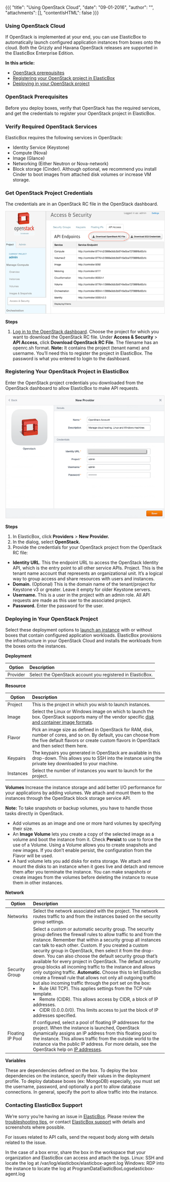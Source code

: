 {{{ "title": "Using OpenStack Cloud",
"date": "09-01-2016",
"author": "",
"attachments": [],
"contentIsHTML": false
}}}

### Using OpenStack Cloud

If OpenStack is implemented at your end, you can use ElasticBox to automatically launch configured application instances from boxes onto the cloud. Both the Grizzly and Havana OpenStack releases are supported in the ElasticBox Enterprise Edition.

**In this article:**
* [OpenStack prerequisites](../ElasticBox/using-the-openstack-cloud.md)
* [Registering your OpenStack project in ElasticBox](../ElasticBox/using-the-openstack-cloud.md)
* [Deploying in your OpenStack project](../ElasticBox/using-the-openstack-cloud.md)

### OpenStack Prerequisites

Before you deploy boxes, verify that OpenStack has the required services, and get the credentials to register your OpenStack project in ElasticBox.

### Verify Required OpenStack Services

ElasticBox requires the following services in OpenStack:
* Identity Service (Keystone)
* Compute (Nova)
* Image (Glance)
* Networking (Either Neutron or Nova-network)
* Block storage (Cinder). Although optional, we recommend you install Cinder to boot images from attached disk volumes or increase VM storage.

### Get OpenStack Project Credentials

The credentials are in an OpenStack RC file in the OpenStack dashboard.

![openstack-get-credentials-1.png](../images/ElasticBox/openstack-get-credentials-1.png)

**Steps**
1. [Log in to the OpenStack dashboard](https://docs.openstack.org/user-guide/content/log_in_dashboard.html). Choose the project for which you want to download the OpenStack RC file.
Under **Access & Security** > **API Access**, click **Download OpenStack RC File**. The filename has an openrc.sh format.
**Note:** It contains the project (tenant name) and username. You’ll need this to register the project in ElasticBox. The password is what you entered to login to the dashboard.

### Registering Your OpenStack Project in ElasticBox

Enter the OpenStack project credentials you downloaded from the OpenStack dashboard to allow ElasticBox to make API requests.

![openstack-register-project-2.png](../images/ElasticBox/openstack-register-project-2.png)

**Steps**
1. In ElasticBox, click **Providers** > **New Provider.**
2. In the dialog, select **OpenStack.**
3. Provide the credentials for your OpenStack project from the OpenStack RC file:
* **Identity URL**. This the endpoint URL to access the OpenStack Identity API, which is the entry point to all other service APIs.
Project. This is the tenant name account that represents an organizational unit. It’s a logical way to group access and share resources with users and instances.
* **Domain.** (Optional) This is the domain name of the tenant/project for Keystone v3 or greater. Leave it empty for older Keystone servers.
* **Username.** This is a user in the project with an admin role. All API requests are made as this user to the associated project.
* **Password.** Enter the password for the user.

### Deploying in Your OpenStack Project

Select these deployment options to [launch an instance](../ElasticBox/deploying-managing-instances.md) with or without boxes that contain configured application workloads. ElasticBox provisions the infrastructure in your OpenStack Cloud and installs the workloads from the boxes onto the instances.

**Deployment**

| **Option**  |  **Description** |
|----------|:-----|
| Provider | Select the OpenStack account you registered in ElasticBox. |

**Resource**

| **Option**  |  **Description** |
|----------|:-----|
| Project |	This is the project in which you wish to launch instances. |
| Image | Select the Linux or Windows image on which to launch the box.  OpenStack supports many of the vendor specific [disk and container image formats](https://docs.openstack.org/grizzly/openstack-compute/admin/content/image-formats.html). |
| Flavor | Pick an image size as defined in OpenStack for RAM, disk, number of cores, and so on. By default, you can choose from the five default flavors or create custom flavors in OpenStack and then select them here. |
| Keypairs | The keypairs you generated in OpenStack are available in this drop-down. This allows you to SSH into the instance using the private key downloaded to your machine. |
| Instances | Select the number of instances you want to launch for the project. |

**Volumes**
Increase the instance storage and add better I/O performance for your applications by adding volumes. We attach and mount them to the instances through the OpenStack block storage service API.

**Note:** To take snapshots or backup volumes, you have to handle those tasks directly in OpenStack.

* Add volumes as an image and one or more hard volumes by specifying their size.
* An **Image Volume** lets you create a copy of the selected image as a volume and boot the instance from it. Check **Persist** to use to force the use of a Volume. Using a Volume allows you to create snapshots and new images. If you don’t enable persist, the configuration from the Flavor will be used.
* A hard volume lets you add disks for extra storage. We attach and mount the disks to an instance when it goes live and detach and remove them after you terminate the instance. You can make snapshots or create images from the volumes before deleting the instance to reuse them in other instances.

**Network**

| **Option**  |  **Description** |
|----------|:-----|
| Networks | Select the network associated with the project. The network routes traffic to and from the instances based on the security group settings. |
| Security Group | Select a custom or automatic security group. The security group defines the firewall rules to allow traffic to and from the instance. Remember that within a security group all instances can talk to each other. Custom. If you created a custom security group in OpenStack, then select it from the drop-down. You can also choose the default security group that’s available for every project in OpenStack. The default security group blocks all incoming traffic to the instance and allows only outgoing traffic. **Automatic.** Choose this to let ElasticBox create a firewall rule that allows not only all outgoing traffic but also incoming traffic through the port set on the box:<li>Rule (All TCP). This applies settings from the TCP rule template.</li><li>Remote (CIDR). This allows access by CIDR, a block of IP addresses.</li><li>CIDR (0.0.0.0/0). This limits access to just the block of IP addresses specified.</li> |
| Floating IP Pool | If configured, select a pool of floating IP addresses for the project. When the instance is launched, OpenStack dynamically assigns an IP address from this floating pool to the instance. This allows traffic from the outside world to the instance via the public IP address. For more details, see the OpenStack help on [IP addresses](https://docs.openstack.org/user-guide-admin/content/manage_ip_addresses.html). |

**Variables**

These are dependencies defined on the box. To deploy the box dependencies on the instance, specify their values in the deployment profile. To deploy database boxes (ex: MongoDB) especially, you must set the username, password, and optionally a port to allow database connections. In general, specify the port to allow traffic into the instance.

### Contacting ElasticBox Support

We’re sorry you’re having an issue in [ElasticBox](//www.ctl.io/elasticbox/). Please review the [troubleshooting tips](../ElasticBox/troubleshooting-tips.md), or contact [ElasticBox support](mailto:support@elasticbox.com) with details and screenshots where possible.

For issues related to API calls, send the request body along with details related to the issue.

In the case of a box error, share the box in the workspace that your organization and ElasticBox can access and attach the logs.
Linux: SSH and locate the log at /var/log/elasticbox/elasticbox-agent.log
Windows: RDP into the instance to locate the log at ProgramDataElasticBoxLogselasticbox-agent.log
